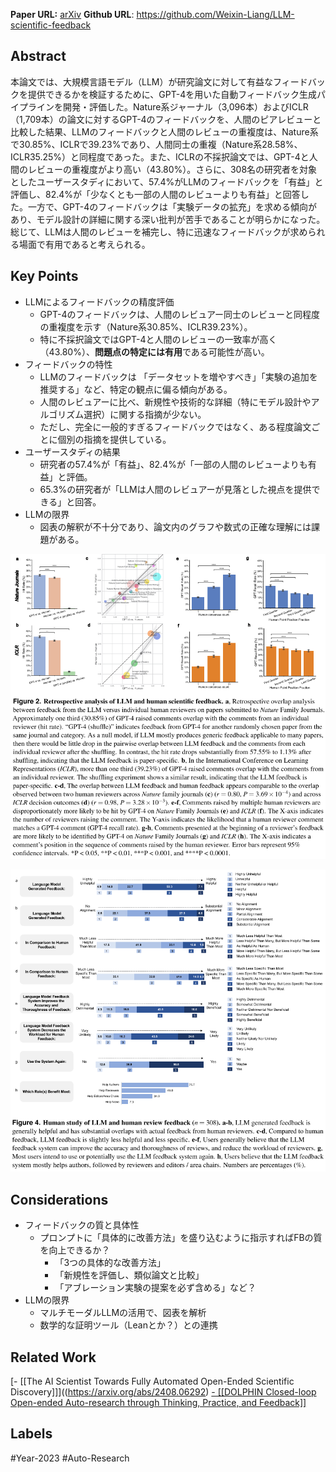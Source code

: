 **Paper URL:** [arXiv](https://arxiv.org/abs/2310.01783)
**Github URL**: https://github.com/Weixin-Liang/LLM-scientific-feedback


## Abstract
本論文では、大規模言語モデル（LLM）が研究論文に対して有益なフィードバックを提供できるかを検証するために、GPT-4を用いた自動フィードバック生成パイプラインを開発・評価した。Nature系ジャーナル（3,096本）およびICLR（1,709本）の論文に対するGPT-4のフィードバックを、人間のピアレビューと比較した結果、LLMのフィードバックと人間のレビューの重複度は、Nature系で30.85%、ICLRで39.23%であり、人間同士の重複（Nature系28.58%、ICLR35.25%）と同程度であった。また、ICLRの不採択論文では、GPT-4と人間のレビューの重複度がより高い（43.80%）。さらに、308名の研究者を対象としたユーザースタディにおいて、57.4%がLLMのフィードバックを「有益」と評価し、82.4%が「少なくとも一部の人間のレビューよりも有益」と回答した。一方で、GPT-4のフィードバックは「実験データの拡充」を求める傾向があり、モデル設計の詳細に関する深い批判が苦手であることが明らかになった。総じて、LLMは人間のレビューを補完し、特に迅速なフィードバックが求められる場面で有用であると考えられる。


## Key Points
- LLMによるフィードバックの精度評価
    - GPT-4のフィードバックは、人間のレビュアー同士のレビューと同程度の重複度を示す（Nature系30.85%、ICLR39.23%）。
	- 特に不採択論文ではGPT-4と人間のレビューの一致率が高く（43.80%）、**問題点の特定には有用**である可能性が高い。
- フィードバックの特性
	- LLMのフィードバックは 「データセットを増やすべき」「実験の追加を推奨する」など、特定の観点に偏る傾向がある。
	- 人間のレビュアーに比べ、新規性や技術的な詳細（特にモデル設計やアルゴリズム選択）に関する指摘が少ない。
	-  ただし、完全に一般的すぎるフィードバックではなく、ある程度論文ごとに個別の指摘を提供している。
- ユーザースタディの結果
    - 研究者の57.4%が「有益」、82.4%が「一部の人間のレビューよりも有益」と評価。
    - 65.3%の研究者が「LLMは人間のレビュアーが見落とした視点を提供できる」と回答。
- LLMの限界
	- 図表の解釈が不十分であり、論文内のグラフや数式の正確な理解には課題がある。

![Image](https://raw.githubusercontent.com/genga6/paper-notes/main/images/Can_large_language_models_provide_useful_feedback_on_research_papers_A_large_scale_empirical_analysis_1.png)

![Image](https://raw.githubusercontent.com/genga6/paper-notes/main/images/Can_large_language_models_provide_useful_feedback_on_research_papers_A_large_scale_empirical_analysis_2.png)


## Considerations
- フィードバックの質と具体性
	- プロンプトに「具体的に改善方法」を盛り込むように指示すればFBの質を向上できるか？
		- 「3つの具体的な改善方法」
		- 「新規性を評価し、類似論文と比較」
		- 「アブレーション実験の提案を必ず含める」など？
- LLMの限界
	- マルチモーダルLLMの活用で、図表を解析
	- 数学的な証明ツール（Leanとか？）との連携


## Related Work 
[- [[The AI Scientist Towards Fully Automated Open-Ended Scientific Discovery]]]((https://arxiv.org/abs/2408.06292)
[- [[DOLPHIN Closed-loop Open-ended Auto-research through Thinking, Practice, and Feedback]]](https://arxiv.org/abs/2501.03916)

## Labels
#Year-2023 #Auto-Research 
